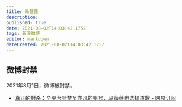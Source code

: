 ```yaml
---
title: 马薇薇
description: 
published: true
date: 2021-08-02T14:03:42.175Z
tags: 新浪微博
editor: markdown
dateCreated: 2021-08-02T14:03:42.175Z
---
```


## 微博封禁

2021年8月1日，微博被封禁。

+ [真正的封杀：全平台封禁吴亦凡的账号，马薇薇也选择道歉 - 网易订阅](https://web.archive.org/web/20210802052521/https://www.163.com/dy/article/GGD2R8L405486ZKY.html)
